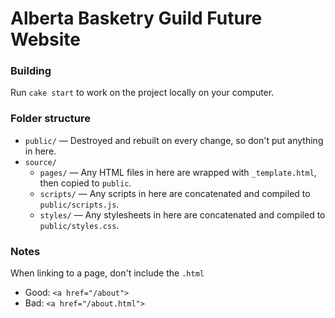 # Alberta Basketry Guild Future Website

### Building

Run `cake start` to work on the project locally on your computer.

### Folder structure

* `public/` — Destroyed and rebuilt on every change, so don't put anything in here.
* `source/`
  * `pages/` — Any HTML files in here are wrapped with `_template.html`, then copied to `public`.
  * `scripts/` — Any scripts in here are concatenated and compiled to `public/scripts.js`.
  * `styles/` — Any stylesheets in here are concatenated and compiled to `public/styles.css`.

### Notes

When linking to a page, don't include the `.html`
* Good: `<a href="/about">`
* Bad: `<a href="/about.html">`
